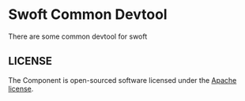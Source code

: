 # Swoft Common Devtool

There are some common devtool for swoft


## LICENSE

The Component is open-sourced software licensed under the [Apache license](LICENSE).

